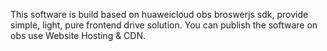 This software is build based on huaweicloud obs broswerjs sdk, provide simple, light, pure frontend drive solution. You can publish the software on obs use Website Hosting & CDN.